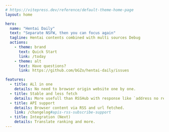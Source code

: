 ```yaml
---
# https://vitepress.dev/reference/default-theme-home-page
layout: home

hero:
  name: "Hentai Daily"
  text: "Separate NSFW, then you can focus again"
  tagline: Hentai contents combined with multi sources Debug
  actions:
    - theme: brand
      text: Quick Start
      link: /today
    - theme: alt
      text: Have questions?
      link: https://github.com/bGZo/hentai-daily/issues

features:
  - title: ALl in one
    details: No need to browser origin website one by one.
  - title: Stable and less fetch 
    details: More usefull than RSSHub with response like `address no respon`.
  - title: API support
    details: Browser content via RSS and url fetched.
    link: /changelog#apis-rss-subscribe-support
  - title: Integration (Next)
    details: Translate ranking and more. 
---
```


